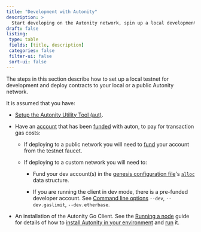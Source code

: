 ```yaml
---
title: "Development with Autonity"
description: >
  Start developing on the Autonity network, spin up a local development testnet and deploy contracts.
draft: false
listing:
 type: table
 fields: [title, description]
 categories: false
 filter-ui: false
 sort-ui: false
---
```


The steps in this section describe how to set up a local testnet for development and deploy contracts to your local or a public Autonity network.

It is assumed that you have:

- [Setup the Autonity Utility Tool (aut)](/account-holders/setup-aut/).

- Have an [account](/account-holders//create-acct/) that has been [funded](/account-holders/fund-acct/) with auton, to pay for transaction gas costs:
	
	- If deploying to a public network you will need to [fund](/account-holders/fund-acct/) your account from the testnet faucet.
	
	- If deploying to a custom network you will need to:
		
		- Fund your dev account(s) in the [genesis configuration file](/reference/genesis/#genesis-configuration-file)'s [`alloc`](/reference/genesis/#alloc-object) data structure.
		
		- If you are running the client in dev mode, there is a pre-funded developer account. See [Command line options](/reference/cli/#command-line-options) `--dev`, `--dev.gaslimit`, `--dev.etherbase`.

- An installation of the Autonity Go Client. See the [Running a node](/node-operators) guide for details of how to [install Autonity in your environment](/node-operators/install-aut/) and [run](/node-operators/run-aut/) it.

